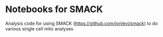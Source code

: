 # Notebooks for SMACK
Analysis code for using SMACK (https://github.com/jonlevi/smack) to do various single cell mito analyses
